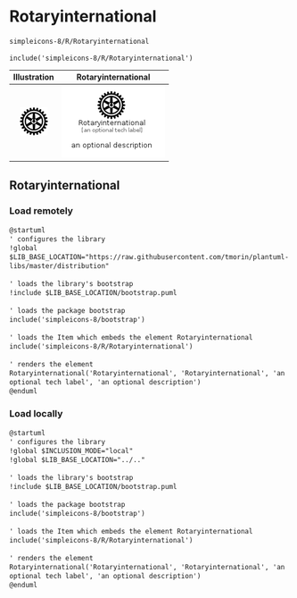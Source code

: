 # Rotaryinternational


```text
simpleicons-8/R/Rotaryinternational
```

```text
include('simpleicons-8/R/Rotaryinternational')
```



| Illustration | Rotaryinternational |
| :---: | :---: |
| ![illustration for Illustration](../../simpleicons-8/R/Rotaryinternational.png) | ![illustration for Rotaryinternational](../../simpleicons-8/R/Rotaryinternational.Local.png) |




## Rotaryinternational

### Load remotely
```plantuml
@startuml
' configures the library
!global $LIB_BASE_LOCATION="https://raw.githubusercontent.com/tmorin/plantuml-libs/master/distribution"

' loads the library's bootstrap
!include $LIB_BASE_LOCATION/bootstrap.puml

' loads the package bootstrap
include('simpleicons-8/bootstrap')

' loads the Item which embeds the element Rotaryinternational
include('simpleicons-8/R/Rotaryinternational')

' renders the element
Rotaryinternational('Rotaryinternational', 'Rotaryinternational', 'an optional tech label', 'an optional description')
@enduml
```

### Load locally
```plantuml
@startuml
' configures the library
!global $INCLUSION_MODE="local"
!global $LIB_BASE_LOCATION="../.."

' loads the library's bootstrap
!include $LIB_BASE_LOCATION/bootstrap.puml

' loads the package bootstrap
include('simpleicons-8/bootstrap')

' loads the Item which embeds the element Rotaryinternational
include('simpleicons-8/R/Rotaryinternational')

' renders the element
Rotaryinternational('Rotaryinternational', 'Rotaryinternational', 'an optional tech label', 'an optional description')
@enduml
```

